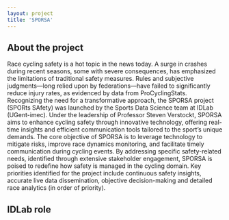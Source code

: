 ```yaml
---
layout: project
title: 'SPORSA'
---
```


## About the project
Race cycling safety is a hot topic in the news today. A surge in crashes during recent seasons, some with severe consequences, has emphasized the limitations of traditional safety measures. Rules and subjective judgments—long relied upon by federations—have failed to significantly reduce injury rates, as evidenced by data from ProCyclingStats.
Recognizing the need for a transformative approach, the SPORSA project (SPORts SAfety) was launched by the Sports Data Science team at IDLab (UGent-imec). Under the leadership of Professor Steven Verstockt, SPORSA aims to enhance cycling safety through innovative technology, offering real-time insights and efficient communication tools tailored to the sport’s unique demands.
The core objective of SPORSA is to leverage technology to mitigate risks, improve race dynamics monitoring, and facilitate timely communication during cycling events. By addressing specific safety-related needs, identified through extensive stakeholder engagement, SPORSA is poised to redefine how safety is managed in the cycling domain. Key priorities identified for the project include continuous safety insights, accurate live data dissemination, objective decision-making and detailed race analytics (in order of priority). 

## IDLab role
